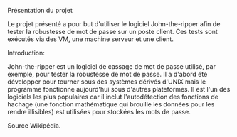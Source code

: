 Présentation du projet

Le projet présenté a pour but d'utiliser le logiciel John-the-ripper afin de tester la robustesse de mot de passe sur un poste client. 
Ces tests sont exécutés via des VM, une machine serveur et une client.

Introduction:

John-the-ripper est un logiciel de cassage de mot de passe utilisé, par exemple, pour tester la robustesse de mot de passe. Il a d'abord été développer pour tourner sous des systèmes dérivés d'UNIX mais le programme fonctionne aujourd'hui sous d'autres plateformes.
Il est l'un des logiciels les plus populaires car il inclut l'autodétection des fonctions de hachage (une fonction mathématique qui brouille les données pour les rendre illisibles) est utilisées pour stockées les mots de passe. 

Source Wikipédia.




